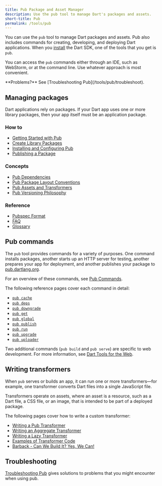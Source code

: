 ```yaml
---
title: Pub Package and Asset Manager
description: Use the pub tool to manage Dart's packages and assets.
short-title: Pub
permalink: /tools/pub
---
```


You can use the `pub` tool to manage Dart packages and assets.
Pub also includes commands for creating, developing, and deploying Dart
applications. When you [install](/install) the Dart SDK,
one of the tools that you get is `pub`.

You can access the `pub` commands either through an IDE,
such as WebStorm, or at the command line.
Use whatever approach is most convenient.

<aside class="alert alert-info" markdown="1">
**Problems?**
See [Troubleshooting Pub](/tools/pub/troubleshoot).
</aside>

## Managing packages

Dart applications rely on packages. If your Dart app uses one or
more library packages, then your app itself must be an
application package.

### How to

* [Getting Started with Pub](/tools/pub/get-started)
* [Create Library Packages](/guides/libraries/create-library-packages)
* [Installing and Configuring Pub](/tools/pub/installing)
* [Publishing a Package](/tools/pub/publishing)

### Concepts

* [Pub Dependencies](/tools/pub/dependencies)
* [Pub Package Layout Conventions](/tools/pub/package-layout)
* [Pub Assets and Transformers](/tools/pub/assets-and-transformers)
* [Pub Versioning Philosophy](/tools/pub/versioning)

### Reference

* [Pubspec Format](/tools/pub/pubspec)
* [FAQ](/tools/faq#pub)
* [Glossary](/tools/pub/glossary)

## Pub commands

The `pub` tool provides commands for a variety of purposes.
One command installs packages, another starts up an HTTP server for testing,
another prepares your app for deployment, and another
publishes your package to [pub.dartlang.org](https://pub.dartlang.org).

For an overview of these commands, see [Pub Commands](/tools/pub/cmd).

The following reference pages cover each command in detail:

* [`pub cache`](/tools/pub/cmd/pub-cache)
* [`pub deps`](/tools/pub/cmd/pub-deps)
* [`pub downgrade`](/tools/pub/cmd/pub-downgrade)
* [`pub get`](/tools/pub/cmd/pub-get)
* [`pub global`](/tools/pub/cmd/pub-global)
* [`pub publish`](/tools/pub/cmd/pub-lish)
* [`pub run`](/tools/pub/cmd/pub-run)
* [`pub upgrade`](/tools/pub/cmd/pub-upgrade)
* [`pub uploader`](/tools/pub/cmd/pub-uploader)

Two additional commands (`pub build` and `pub serve`)
are specific to web development. For more information, see
[Dart Tools for the Web]({{site.webdev}}/tools).


## Writing transformers

When `pub` serves or builds an app, it can run one or more
transformers&mdash;for example, one transformer converts Dart
files into a single JavaScript file.

Transformers operate on assets, where an asset is
a resource, such as a Dart file, a CSS file, or an
image, that is intended to be part of a deployed package.

The following pages cover how to write a custom transformer:

* [Writing a Pub Transformer](/tools/pub/transformers)
* [Writing an Aggregate Transformer](/tools/pub/transformers/aggregate)
* [Writing a Lazy Transformer](/tools/pub/transformers/lazy-transformer)
* [Examples of Transformer Code](/tools/pub/transformers/examples)
* [Barback - Can We Build It? Yes, We Can!](https://docs.google.com/a/google.com/document/d/1juHkCRg-1YH6LvwhGPHgF2ihX-UQtR1fv-8aknO7t_4/edit?pli=1#)

## Troubleshooting

[Troubleshooting Pub](/tools/pub/troubleshoot) gives solutions to problems that
you might encounter when using pub.
